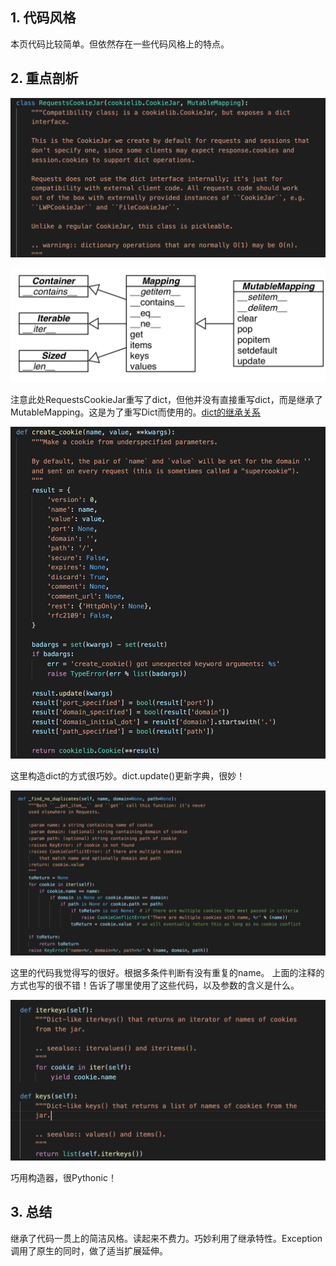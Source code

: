 ## 1. 代码风格
本页代码比较简单。但依然存在一些代码风格上的特点。
## 2. 重点剖析
  ![image info](./1.png)
  
  ![image info](./2.png)
  
  注意此处RequestsCookieJar重写了dict，但他并没有直接重写dict，而是继承了MutableMapping。这是为了重写Dict而使用的。[dict的继承关系](https://stackoverflow.com/questions/1436703/what-is-the-difference-between-str-and-repr)
  
  ![image info](./3.png)
    
  这里构造dict的方式很巧妙。dict.update()更新字典，很妙！
  
  ![image info](./4.png)
  
  这里的代码我觉得写的很好。根据多条件判断有没有重复的name。
  上面的注释的方式也写的很不错！告诉了哪里使用了这些代码，以及参数的含义是什么。
  
  ![image info](./5.png)
  
  巧用构造器，很Pythonic！
  
## 3. 总结
继承了代码一贯上的简洁风格。读起来不费力。巧妙利用了继承特性。Exception调用了原生的同时，做了适当扩展延伸。
   
